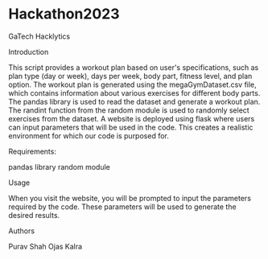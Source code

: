 # Hackathon2023
GaTech Hacklytics 

Introduction

This script provides a workout plan based on user's specifications, such as plan type (day or week), days per week, body part, fitness level, and plan option. The workout plan is generated using the megaGymDataset.csv file, which contains information about various exercises for different body parts. The pandas library is used to read the dataset and generate a workout plan. The randint function from the random module is used to randomly select exercises from the dataset. A website is deployed using flask where users can input parameters that will be used in the code. This creates a realistic environment for which our code is purposed for.

Requirements:

pandas library
random module

Usage

When you visit the website, you will be prompted to input the parameters required by the code. These parameters will be used to generate the desired results.

Authors

Purav Shah 
Ojas Kalra 
